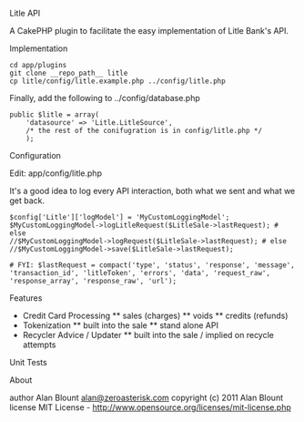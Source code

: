 Litle API

A CakePHP plugin to facilitate the easy implementation of Litle Bank's API. 

Implementation

    cd app/plugins
    git clone __repo_path__ litle
    cp litle/config/litle.example.php ../config/litle.php
    
Finally, add the following to ../config/database.php

    public $litle = array(
        'datasource' => 'Litle.LitleSource',
        /* the rest of the conifugration is in config/litle.php */
        );

Configuration

Edit: app/config/litle.php

It's a good idea to log every API interaction, both what we sent and what we get back.

    $config['Litle']['logModel'] = 'MyCustomLoggingModel';
    $MyCustomLoggingModel->logLitleRequest($LitleSale->lastRequest); # else
    //$MyCustomLoggingModel->logRequest($LitleSale->lastRequest); # else
    //$MyCustomLoggingModel->save($LitleSale->lastRequest);
    
    # FYI: $lastRequest = compact('type', 'status', 'response', 'message', 'transaction_id', 'litleToken', 'errors', 'data', 'request_raw', 'response_array', 'response_raw', 'url');

Features

* Credit Card Processing
** sales (charges)
** voids
** credits (refunds)
* Tokenization
** built into the sale
** stand alone API
* Recycler Advice / Updater
** built into the sale / implied on recycle attempts

Unit Tests

About

author Alan Blount <alan@zeroasterisk.com>
copyright (c) 2011 Alan Blount
license MIT License - http://www.opensource.org/licenses/mit-license.php
